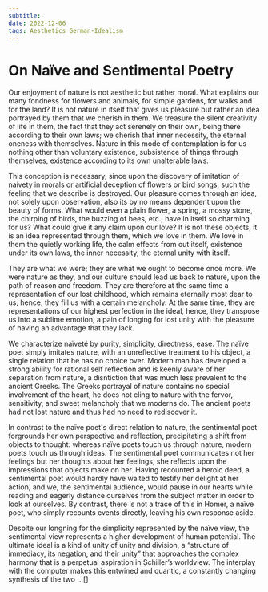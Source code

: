 ```yaml
---
subtitle:
date: 2022-12-06
tags: Aesthetics German-Idealism
---
```


# On Naïve and Sentimental Poetry

Our enjoyment of nature is not aesthetic but rather moral. What explains our many fondness for flowers and animals, for simple gardens, for walks and for the land? It is not nature in itself that gives us pleasure but rather an idea portrayed by them that we cherish in them. We treasure the silent creativity of life in them, the fact that they act serenely on their own, being there according to their own laws; we cherish that inner necessity, the eternal oneness with themselves. Nature in this mode of contemplation is for us nothing other than voluntary existence, subsistence of things through themselves, existence according to its own unalterable laws.

This conception is necessary, since upon the discovery of imitation of naivety in morals or artificial deception of flowers or bird songs, such the feeling that we describe is destroyed. Our pleasure comes through an idea, not solely upon observation, also its by no means dependent upon the beauty of forms. What would even a plain flower, a spring, a mossy stone, the chirping of birds, the buzzing of bees, etc., have in itself so charming for us? What could give it any claim upon our love? It is not these objects, it is an idea represented through them, which we love in them. We love in them the quietly working life, the calm effects from out itself, existence under its own laws, the inner necessity, the eternal unity with itself. 

They are what we were; they are what we ought to become once more. We were nature as they, and our culture should lead us back to nature, upon the path of reason and freedom. They are therefore at the same time a representation of our lost childhood, which remains eternally most dear to us; hence, they fill us with a certain melancholy. At the same time, they are representations of our highest perfection in the ideal, hence, they transpose us into a sublime emotion, a pain of longing for lost unity with the pleasure of having an advantage that they lack.

We characterize naïveté by purity, simplicity, directness, ease. The naïve poet simply imitates nature, with an unreflective treatment to his object, a single relation that he has no choice over. Modern man has developed a strong ability for rational self reflection and is keenly aware of her separation from nature, a disntiction that was much less prevalent to the ancient Greeks. The Greeks portrayal of nature contains no special involvement of the heart, he does not cling to nature with the fervor, sensitivity, and sweet melancholy that we moderns do. The ancient poets had not lost nature and thus had no need to rediscover it. 

In contrast to the naïve poet's direct relation to nature, the sentimental poet forgrounds her own perspective and reflection, precipitating a shift from objects to thought: whereas naïve poets touch us through nature, modern poets touch us through ideas. The sentimental poet communicates not her feelings but her thoughts about her feelings, she reflects upon the impressions that objects make on her. Having recounted a heroic deed, a sentimental poet would hardly have waited to testify her delight at her action, and we, the sentimental audience, would pause in our hearts while reading and eagerly distance ourselves from the subject matter in order to look at ourselves. By contrast, there is not a trace of this in Homer, a naïve poet, who simply recounts events directly, leaving his own response aside. 

Despite our longning for the simplicity represented by the naïve view, the sentimental view represents a higher development of human potential. The ultimate ideal is a kind of unity of unity and division, a “structure of immediacy, its negation, and their unity” that approaches the complex harmony that is a perpetual aspiration in Schiller’s worldview. The interplay with the computer makes this entwined and quantic, a constantly changing synthesis of the two ...[]
